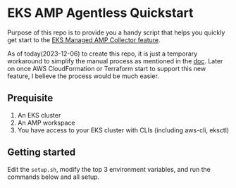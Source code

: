 EKS AMP Agentless Quickstart
===

Purpose of this repo is to provide you a handy script that helps you quickly get start to the [EKS Managed AMP Collector feature](https://aws.amazon.com/about-aws/whats-new/2023/11/amazon-managed-service-prometheus-agentless-collector-metrics-eks/).

As of today(2023-12-06) to create this repo, it is just a temporary workaround to simplify the manual process as mentioned in the [doc](https://docs.aws.amazon.com/prometheus/latest/userguide/AMP-collector-how-to.html). Later on once AWS CloudFormation or Terraform start to support this new feature, I believe the process would be much easier.

## Prequisite
1. An EKS cluster
2. An AMP workspace
3. You have access to your EKS cluster with CLIs (including aws-cli, eksctl)

## Getting started
Edit the `setup.sh`, modify the top 3 environment variables, and run the commands below and all setup.
